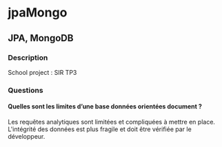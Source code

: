 # jpaMongo
## JPA, MongoDB
### Description
School project : SIR TP3

### Questions
#### Quelles sont les limites d’une base données orientées document ?
Les requêtes analytiques sont limitées et compliquées à mettre en place. L'intégrité des données est plus fragile et doit être vérifiée par le développeur.
